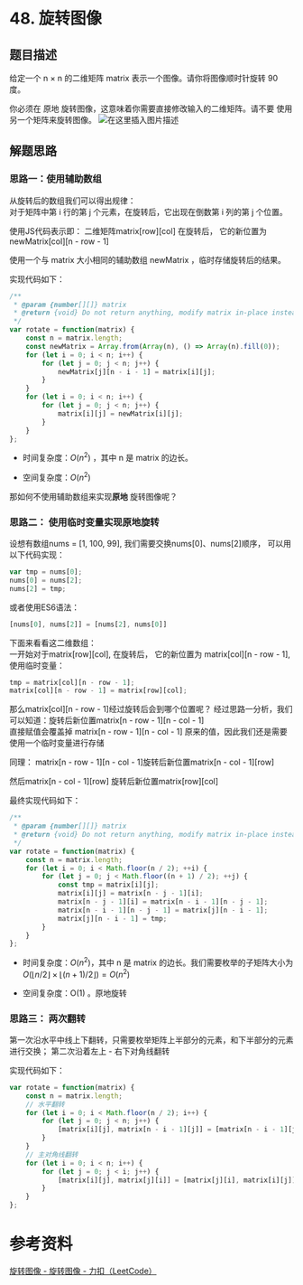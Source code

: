# 48. 旋转图像
## 题目描述 
给定一个 n × n 的二维矩阵 matrix 表示一个图像。请你将图像顺时针旋转 90 度。

你必须在 原地 旋转图像，这意味着你需要直接修改输入的二维矩阵。请不要 使用另一个矩阵来旋转图像。 
![在这里插入图片描述](https://img-blog.csdnimg.cn/bcedadc34f5149df815755df63265efc.png)


## 解题思路 
### 思路一：使用辅助数组  
从旋转后的数组我们可以得出规律：  
对于矩阵中第 i 行的第 j 个元素，在旋转后，它出现在倒数第 i 列的第 j 个位置。   

使用JS代码表示即：  二维矩阵matrix[row][col] 在旋转后， 它的新位置为 newMatrix[col][n - row - 1]  

使用一个与 matrix 大小相同的辅助数组 newMatrix ，临时存储旋转后的结果。   

实现代码如下：  
```javascript
/**
 * @param {number[][]} matrix
 * @return {void} Do not return anything, modify matrix in-place instead.
 */ 
var rotate = function(matrix) {
    const n = matrix.length;
    const newMatrix = Array.from(Array(n), () => Array(n).fill(0)); 
    for (let i = 0; i < n; i++) {
        for (let j = 0; j < n; j++) {
            newMatrix[j][n - i - 1] = matrix[i][j];
        }
    }
    for (let i = 0; i < n; i++) {
        for (let j = 0; j < n; j++) {
            matrix[i][j] = newMatrix[i][j];
        }
    }
}; 
```

- 时间复杂度：$O(n^2)$ ，其中 n 是  matrix 的边长。

- 空间复杂度：$O(n^2)$  

那如何不使用辅助数组来实现**原地** 旋转图像呢？  

### 思路二： 使用临时变量实现原地旋转  
设想有数组nums = [1, 100, 99], 我们需要交换nums[0]、nums[2]顺序， 可以用以下代码实现：  
```javascript
var tmp = nums[0];
nums[0] = nums[2];
nums[2] = tmp;
```
或者使用ES6语法：  
```javascript
[nums[0], nums[2]] = [nums[2], nums[0]]
```  
下面来看看这二维数组：  
一开始对于matrix[row][col], 在旋转后， 它的新位置为 matrix[col][n - row - 1], 使用临时变量：  
```javascript
tmp = matrix[col][n - row - 1];
matrix[col][n - row - 1] = matrix[row][col];
```
那么matrix[col][n - row - 1]经过旋转后会到哪个位置呢？ 经过思路一分析，我们可以知道：旋转后新位置matrix[n - row - 1][n - col - 1]  
直接赋值会覆盖掉 matrix[n - row - 1][n - col - 1] 原来的值，因此我们还是需要使用一个临时变量进行存储 

同理： matrix[n - row - 1][n - col - 1]旋转后新位置matrix[n - col - 1][row] 

然后matrix[n - col - 1][row] 旋转后新位置matrix[row][col]

最终实现代码如下：   

```javascript
/**
 * @param {number[][]} matrix
 * @return {void} Do not return anything, modify matrix in-place instead.
 */  
var rotate = function(matrix) {
    const n = matrix.length;
    for (let i = 0; i < Math.floor(n / 2); ++i) {
        for (let j = 0; j < Math.floor((n + 1) / 2); ++j) {
            const tmp = matrix[i][j];
            matrix[i][j] = matrix[n - j - 1][i];
            matrix[n - j - 1][i] = matrix[n - i - 1][n - j - 1];
            matrix[n - i - 1][n - j - 1] = matrix[j][n - i - 1];
            matrix[j][n - i - 1] = tmp;
        }
    }
}; 
```

- 时间复杂度：$O(n^2)$，其中 n 是 matrix 的边长。我们需要枚举的子矩阵大小为 $O(\lfloor n/2 \rfloor \times \lfloor (n+1)/2 \rfloor) = O(n^2)$   

- 空间复杂度：O(1) 。原地旋转 

### 思路三： 两次翻转  
第一次沿水平中线上下翻转，只需要枚举矩阵上半部分的元素，和下半部分的元素进行交换； 第二次沿着左上 - 右下对角线翻转  

实现代码如下：  
```javascript
var rotate = function(matrix) {
    const n = matrix.length;
    // 水平翻转
    for (let i = 0; i < Math.floor(n / 2); i++) {
        for (let j = 0; j < n; j++) {
            [matrix[i][j], matrix[n - i - 1][j]] = [matrix[n - i - 1][j], matrix[i][j]];
        }
    }
    // 主对角线翻转
    for (let i = 0; i < n; i++) {
        for (let j = 0; j < i; j++) {
            [matrix[i][j], matrix[j][i]] = [matrix[j][i], matrix[i][j]];
        }
    }
}; 
```


# 参考资料
[旋转图像 - 旋转图像 - 力扣（LeetCode）](https://leetcode.cn/problems/rotate-image/solution/xuan-zhuan-tu-xiang-by-leetcode-solution-vu3m/)